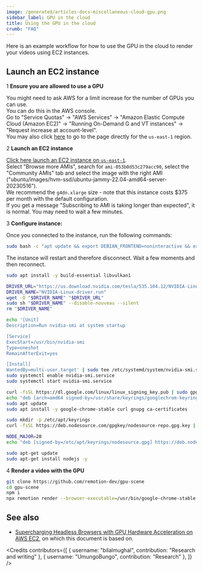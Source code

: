 ```yaml
---
image: /generated/articles-docs-miscellaneous-cloud-gpu.png
sidebar_label: GPU in the cloud
title: Using the GPU in the cloud
crumb: "FAQ"
---
```


Here is an example workflow for how to use the GPU in the cloud to render your videos using EC2 instances.

## Launch an EC2 instance

<Step>1</Step> <strong>Ensure you are allowed to use a GPU</strong>

You might need to ask AWS for a limit increase for the number of GPUs you can use.  
You can do this in the AWS console.  
Go to "Service Quotas" -> "AWS Services" -> "Amazon Elastic Compute Cloud (Amazon EC2)" -> "Running On-Demand G and VT instances" -> "Request increase at account-level".  
You may also click [here](https://us-east-1.console.aws.amazon.com/servicequotas/home/services/ec2/quotas/L-DB2E81BA) to go to the page directly for the `us-east-1` region.

<Step>2</Step> <strong>Launch an EC2 instance</strong>

[Click here launch an EC2 instance on `us-east-1`](https://us-east-1.console.aws.amazon.com/ec2/home?region=us-east-1#LaunchInstances:).  
Select "Browse more AMIs", search for `ami-053b0d53c279acc90`, select the "Community AMIs" tab and select the image with the right AMI ("ubuntu/images/hvm-ssd/ubuntu-jammy-22.04-amd64-server-20230516").  
We recommend the `g4dn.xlarge` size - note that this instance costs $375 per month with the default configuration.  
If you get a message "Subscribing to AMI is taking longer than expected", it is normal. You may need to wait a few minutes.

<Step>3</Step> <strong>Configure instance:</strong>

Once you connected to the instance, run the following commands:

```bash title="Upgrade the Linux Kernel to v6"
sudo bash -c "apt update && export DEBIAN_FRONTEND=noninteractive && export NEEDRESTART_MODE=a && apt upgrade -y && reboot"
```

The instance will restart and therefore disconnect. Wait a few moments and then reconnect.

```bash title="Install libvulkan"
sudo apt install -y build-essential libvulkan1
```

```bash title="Install GPU drivers"
DRIVER_URL="https://us.download.nvidia.com/tesla/535.104.12/NVIDIA-Linux-x86_64-535.104.12.run"
DRIVER_NAME="NVIDIA-Linux-driver.run"
wget -O "$DRIVER_NAME" "$DRIVER_URL"
sudo sh "$DRIVER_NAME" --disable-nouveau --silent
rm "$DRIVER_NAME"
```

```bash title="Configure startup service"
echo '[Unit]
Description=Run nvidia-smi at system startup

[Service]
ExecStart=/usr/bin/nvidia-smi
Type=oneshot
RemainAfterExit=yes

[Install]
WantedBy=multi-user.target' | sudo tee /etc/systemd/system/nvidia-smi.service
sudo systemctl enable nvidia-smi.service
sudo systemctl start nvidia-smi.service
```

```bash title="Install Chrome"
curl -fsSL https://dl.google.com/linux/linux_signing_key.pub | sudo gpg --dearmor -o /usr/share/keyrings/googlechrom-keyring.gpg
echo "deb [arch=amd64 signed-by=/usr/share/keyrings/googlechrom-keyring.gpg] http://dl.google.com/linux/chrome/deb/ stable main" | sudo tee /etc/apt/sources.list.d/google-chrome.list
sudo apt update
sudo apt install -y google-chrome-stable curl gnupg ca-certificates
```

```bash title="Install Node.js"
sudo mkdir -p /etc/apt/keyrings
curl -fsSL https://deb.nodesource.com/gpgkey/nodesource-repo.gpg.key | sudo gpg --dearmor -o /etc/apt/keyrings/nodesource.gpg

NODE_MAJOR=20
echo "deb [signed-by=/etc/apt/keyrings/nodesource.gpg] https://deb.nodesource.com/node_$NODE_MAJOR.x nodistro main" | sudo tee /etc/apt/sources.list.d/nodesource.list

sudo apt-get update
sudo apt-get install nodejs -y
```

<Step>4</Step> <strong>Render a video with the GPU</strong><br/>

```bash title="Clone a Remotion GPU demo"
git clone https://github.com/remotion-dev/gpu-scene
cd gpu-scene
npm i
npx remotion render --browser-executable=/usr/bin/google-chrome-stable --gl=angle-egl --enable-multiprocess-on-linux
```

## See also

- [Supercharging Headless Browsers with GPU Hardware Acceleration on AWS EC2](https://mirzabilal.com/preview/652483659af357000f76e11d), on which this document is based on.

<Credits contributors={[
{
username: "bilalmughal",
contribution: "Research and writing"
},
{
username: "UmungoBungo",
contribution: "Research"
},
]} />
